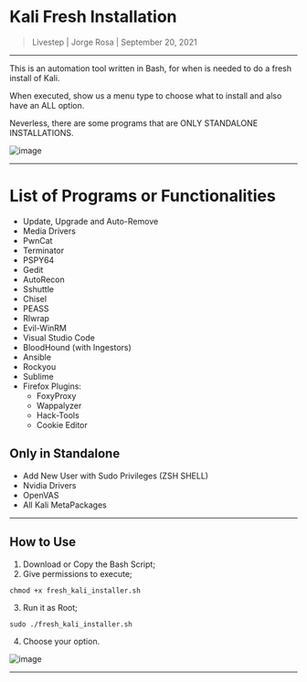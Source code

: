# Kali Fresh Installation

> Livestep | Jorge Rosa | September 20, 2021

-----------------------------------------------

This is an automation tool written in Bash, for when is needed to do a fresh install of Kali.

When executed, show us a menu type to choose what to install and also have an ALL option.

Neverless, there are some programs that are ONLY STANDALONE INSTALLATIONS.

![image](https://user-images.githubusercontent.com/64553347/134066028-f0dc9e1f-2811-4c85-b364-7677a917612c.png)

----------------------------------------------------------------

# List of Programs or Functionalities

* Update, Upgrade and Auto-Remove
* Media Drivers
* PwnCat
* Terminator
* PSPY64
* Gedit
* AutoRecon
* Sshuttle
* Chisel
* PEASS
* Rlwrap
* Evil-WinRM
* Visual Studio Code
* BloodHound (with Ingestors)
* Ansible
* Rockyou
* Sublime
* Firefox Plugins:
    * FoxyProxy
    * Wappalyzer
    * Hack-Tools
    * Cookie Editor

## Only in Standalone

* Add New User with Sudo Privileges (ZSH SHELL)
* Nvidia Drivers
* OpenVAS
* All Kali MetaPackages

---------------------------------------------------------

## How to Use

1. Download or Copy the Bash Script;
2. Give permissions to execute;
```shell
chmod +x fresh_kali_installer.sh
```
3. Run it as Root;
```shell
sudo ./fresh_kali_installer.sh
```
4. Choose your option.

![image](https://user-images.githubusercontent.com/64553347/134443076-a3c1c706-1f1b-4cad-ae11-8fd7dfef3797.png)

------------------------------------------------------
